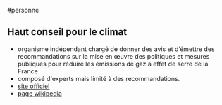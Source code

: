 #personne

## Haut conseil pour le climat

- organisme indépendant chargé de donner des avis et d’émettre des recommandations sur la mise en œuvre des politiques et mesures publiques pour réduire les émissions de gaz à effet de serre de la France
- composé d'experts mais limité à des recommandations.
- [site officiel](https://www.hautconseilclimat.fr)
- [page wikipedia](https://fr.wikipedia.org/wiki/Haut_Conseil_pour_le_climat)

